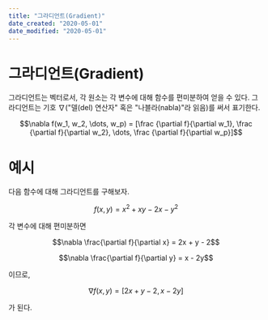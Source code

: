 ```yaml
---
title: "그라디언트(Gradient)"
date_created: "2020-05-01"
date_modified: "2020-05-01"
---
```


# 그라디언트(Gradient)
그라디언트는 벡터로서, 각 원소는 각 변수에 대해 함수를 편미분하여 얻을 수 있다. 그라디언트는 기호 $\nabla$("델(del) 연산자" 혹은 "나블라(nabla)"라 읽음)를 써서 표기한다.

$$\nabla f(w_1, w_2, \dots, w_p) = [\frac {\partial f}{\partial w_1}, \frac {\partial f}{\partial w_2}, \dots, \frac {\partial f}{\partial w_p}]$$

# 예시

다음 함수에 대해 그라디언트를 구해보자.

$$f(x, y) = x^2 +xy - 2x - y^2$$

각 변수에 대해 편미분하면

$$\nabla \frac{\partial f}{\partial x} = 2x + y - 2$$

$$\nabla \frac{\partial f}{\partial y} = x - 2y$$

이므로,

$$\nabla f(x, y) = [2x + y - 2, x - 2y] $$

가 된다.